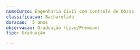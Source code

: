 ```yaml
---
nomeCurso: Engenharia Civil com Controle de Obras 
classificacao: Bacharelado 
duracao:  5 anos 
observacao: Graduação (Live/Premium)
tipo: Graduação 

---
```


